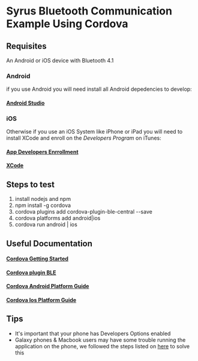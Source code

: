 # Syrus Bluetooth Communication Example Using Cordova

## Requisites
An Android or iOS device with Bluetooth 4.1

### Android
if you use Android you will need install all Android depedencies to develop:
#### [Android Studio](https://developer.android.com/studio/install.html?hl=en-419)

### iOS
Otherwise if you use an iOS System like iPhone or iPad you will need to install XCode and enroll on the *Developers Program* on iTunes:
#### [App Developers Enrrollment](https://developer.apple.com/programs/enroll/)
#### [XCode](https://developer.apple.com/xcode/)


## Steps to test
1. install nodejs and npm
2. npm install -g cordova
3. cordova plugins add cordova-plugin-ble-central --save
4. cordova platforms add android|ios
5. cordova run android | ios


## Useful Documentation
#### [Cordova Getting Started](https://cordova.apache.org/#getstarted)
#### [Cordova plugin BLE](https://github.com/don/cordova-plugin-ble-central)
#### [Cordova Android Platform Guide](https://cordova.apache.org/docs/en/latest/guide/platforms/android/index.html)
#### [Cordova Ios Platform Guide](https://cordova.apache.org/docs/en/latest/guide/platforms/ios/index.html)


## Tips
- It's important that your phone has Developers Options enabled
- Galaxy phones & Macbook users may have some trouble running the application on the phone, we followed the steps listed on [here](http://stackoverflow.com/questions/6469646/adb-devices-cant-find-my-phone) to solve this 

